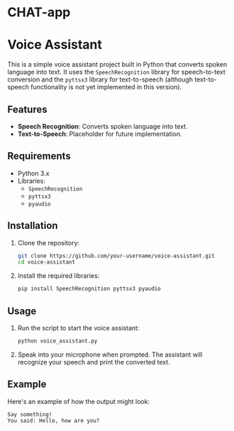 # CHAT-app
# Voice Assistant

This is a simple voice assistant project built in Python that converts spoken language into text. It uses the `SpeechRecognition` library for speech-to-text conversion and the `pyttsx3` library for text-to-speech (although text-to-speech functionality is not yet implemented in this version).

## Features

- **Speech Recognition**: Converts spoken language into text.
- **Text-to-Speech**: Placeholder for future implementation.

## Requirements

- Python 3.x
- Libraries:
  - `SpeechRecognition`
  - `pyttsx3`
  - `pyaudio`

## Installation

1. Clone the repository:

    ```sh
    git clone https://github.com/your-username/voice-assistant.git
    cd voice-assistant
    ```

2. Install the required libraries:

    ```sh
    pip install SpeechRecognition pyttsx3 pyaudio
    ```

## Usage

1. Run the script to start the voice assistant:

    ```sh
    python voice_assistant.py
    ```

2. Speak into your microphone when prompted. The assistant will recognize your speech and print the converted text.

## Example

Here's an example of how the output might look:

```plaintext
Say something!
You said: Hello, how are you?
